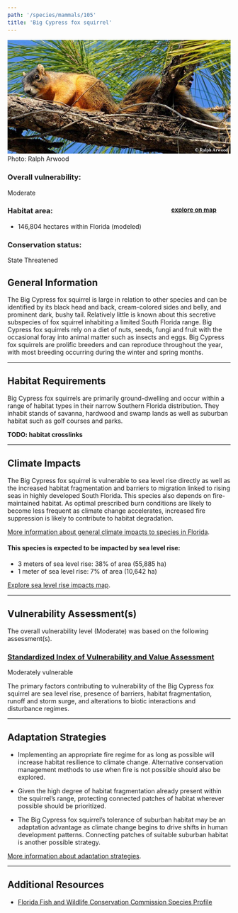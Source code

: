 ```yaml
---
path: '/species/mammals/105'
title: 'Big Cypress fox squirrel'
---
```


<content-header icon="rodents" title="Big Cypress fox squirrel" subtitle="Sciurus niger avicennia"></content-header>

<div id="TopSection">

<div class="header-photo"><img src="105.jpg" alt="Photo for 105"/>
<figcaption>Photo: Ralph Arwood</figcaption></div>

<div>

### Overall vulnerability:

<div class="vulnerability vulnerability-moderate">Moderate</div>

<h3>Habitat area: 
<a href="/species/mammals/105/map" style="float:right;font-size:smaller;margin-right: 2rem;">
<fa-icon name="map"></fa-icon>
explore on map
</a>
</h3>

-   146,804 hectares within Florida (modeled)


### Conservation status:

State Threatened

</div>
</div>

## General Information

The Big Cypress fox squirrel is large in relation to other species and can be identified by its black head and back, cream-colored sides and belly, and prominent dark, bushy tail.  Relatively little is known about this secretive subspecies of fox squirrel inhabiting a limited South Florida range.  Big Cypress fox squirrels rely on a diet of nuts, seeds, fungi and fruit with the occasional foray into animal matter such as insects and eggs. Big Cypress fox squirrels are prolific breeders and can reproduce throughout the year, with most breeding occurring during the winter and spring months.

<hr />

## Habitat Requirements

Big Cypress fox squirrels are primarily ground-dwelling and occur within a range of habitat types in their narrow Southern Florida distribution.  They inhabit stands of savanna, hardwood and swamp lands as well as suburban habitat such as golf courses and parks.

**TODO: habitat crosslinks**

<hr />

## Climate Impacts

The Big Cypress fox squirrel is vulnerable to sea level rise directly as well as the increased habitat fragmentation and barriers to migration linked to rising seas in highly developed South Florida.  This species also depends on fire-maintained habitat.  As optimal prescribed burn conditions are likely to become less frequent as climate change accelerates, increased fire suppression is likely to contribute to habitat degradation.

[More information about general climate impacts to species in Florida](/impacts/species).


#### This species is expected to be impacted by sea level rise:

- 3 meters of sea level rise: 38% of area (55,885 ha)
- 1 meter of sea level rise: 7% of area (10,642 ha)

[Explore sea level rise impacts map](/species/mammals/105/map).


<hr />

## Vulnerability Assessment(s)

The overall vulnerability level (Moderate) was based on the following assessment(s).
#### 
<div class="vulnerability-header">
<h3><a href="/impacts/vulnerability/sivva/species">Standardized Index of Vulnerability and Value Assessment</a></h3>
<div class="vulnerability vulnerability-moderate">Moderately vulnerable</div>
</div> 

The primary factors contributing to vulnerability of the Big Cypress fox squirrel are sea level rise, presence of barriers, habitat fragmentation, runoff and storm surge, and alterations to biotic interactions and disturbance regimes.


<hr />

## Adaptation Strategies

- Implementing an appropriate fire regime for as long as possible will increase habitat resilience to climate change.  Alternative conservation management methods to use when fire is not possible should also be explored.

- Given the high degree of habitat fragmentation already present within the squirrel’s range, protecting connected patches of habitat wherever possible should be prioritized.

- The Big Cypress fox squirrel’s tolerance of suburban habitat may be an adaptation advantage as climate change begins to drive shifts in human development patterns.  Connecting patches of suitable suburban habitat is another possible strategy.

[More information about adaptation strategies](/strategies).

<hr />


## Additional Resources

- [Florida Fish and Wildlife Conservation Commission Species Profile](https://myfwc.com/wildlifehabitats/profiles/mammals/land/big-cypress-fox-squirrel/)

